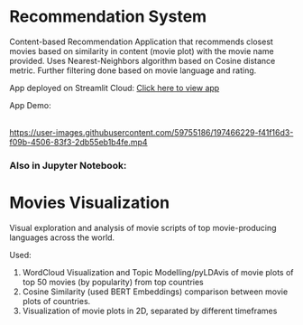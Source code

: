 # Recommendation System

Content-based Recommendation Application that recommends closest movies based on similarity in content (movie plot) with the movie name provided.
Uses Nearest-Neighbors algorithm based on Cosine distance metric. Further filtering done based on movie language and rating. <br>

App deployed on Streamlit Cloud:
<a href='https://moviesrecommender.streamlitapp.com/'>Click here to view app</a>


App Demo:
<br>
<br>











https://user-images.githubusercontent.com/59755186/197466229-f41f16d3-f09b-4506-83f3-2db55eb1b4fe.mp4








<h3> Also in Jupyter Notebook: </h3>

# Movies Visualization
Visual exploration and analysis of movie scripts of top movie-producing languages across the world.

Used:
1) WordCloud Visualization and Topic Modelling/pyLDAvis of movie plots of top 50 movies (by popularity) from top countries
2) Cosine Similarity (used BERT Embeddings) comparison between movie plots of countries.
3) Visualization of movie plots in 2D, separated by different timeframes


